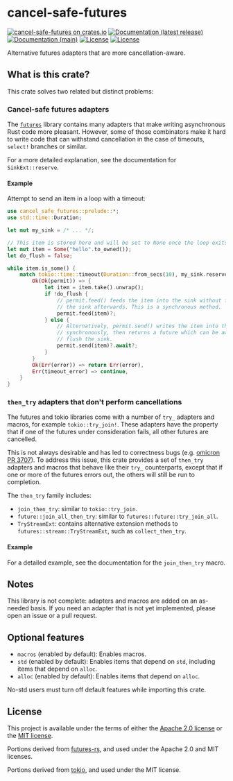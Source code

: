 # cancel-safe-futures

[![cancel-safe-futures on crates.io](https://img.shields.io/crates/v/cancel-safe-futures)](https://crates.io/crates/cancel-safe-futures)
[![Documentation (latest release)](https://img.shields.io/badge/docs-latest%20version-brightgreen.svg)](https://docs.rs/cancel-safe-futures)
[![Documentation (main)](https://img.shields.io/badge/docs-main-brightgreen)](https://oxidecomputer.github.io/cancel-safe-futures/rustdoc/cancel_safe_futures/)
[![License](https://img.shields.io/badge/license-Apache-green.svg)](LICENSE-APACHE)
[![License](https://img.shields.io/badge/license-MIT-green.svg)](LICENSE-MIT)

Alternative futures adapters that are more cancellation-aware.

## What is this crate?

This crate solves two related but distinct problems:

### Cancel-safe futures adapters

The [`futures`](https://docs.rs/futures/latest/futures/) library contains many adapters that
make writing asynchronous Rust code more pleasant. However, some of those combinators make it
hard to write code that can withstand cancellation in the case of timeouts, `select!` branches
or similar.

For a more detailed explanation, see the documentation for `SinkExt::reserve`.

#### Example

Attempt to send an item in a loop with a timeout:

```rust
use cancel_safe_futures::prelude::*;
use std::time::Duration;

let mut my_sink = /* ... */;

// This item is stored here and will be set to None once the loop exits successfully.
let mut item = Some("hello".to_owned());
let do_flush = false;

while item.is_some() {
    match tokio::time::timeout(Duration::from_secs(10), my_sink.reserve()).await {
        Ok(Ok(permit)) => {
            let item = item.take().unwrap();
            if !do_flush {
                // permit.feed() feeds the item into the sink without flushing
                // the sink afterwards. This is a synchronous method.
                permit.feed(item)?;
            } else {
                // Alternatively, permit.send() writes the item into the sink
                // synchronously, then returns a future which can be awaited to
                // flush the sink.
                permit.send(item)?.await?;
            }
        }
        Ok(Err(error)) => return Err(error),
        Err(timeout_error) => continue,
    }
}

```

### `then_try` adapters that don't perform cancellations

The futures and tokio libraries come with a number of `try_` adapters and macros, for example
`tokio::try_join!`. These adapters have the property that if one of the futures under
consideration fails, all other futures are cancelled.

This is not always desirable and has led to correctness bugs (e.g. [omicron PR
3707](https://github.com/oxidecomputer/omicron/pull/3707)). To address this issue, this crate
provides a set of `then_try` adapters and macros that behave like their `try_` counterparts,
except that if one or more of the futures errors out, the others will still be run to
completion.

The `then_try` family includes:

* `join_then_try`: similar to `tokio::try_join`.
* `future::join_all_then_try`: similar to `futures::future::try_join_all`.
* `TryStreamExt`: contains alternative extension methods to `futures::stream::TryStreamExt`,
  such as `collect_then_try`.

#### Example

For a detailed example, see the documentation for the `join_then_try` macro.

## Notes

This library is not complete: adapters and macros are added on an as-needed basis. If you need
an adapter that is not yet implemented, please open an issue or a pull request.

## Optional features

* `macros` (enabled by default): Enables macros.
* `std` (enabled by default): Enables items that depend on `std`, including items that depend on
  `alloc`.
* `alloc` (enabled by default): Enables items that depend on `alloc`.

No-std users must turn off default features while importing this crate.

## License

This project is available under the terms of either the [Apache 2.0 license](LICENSE-APACHE) or the [MIT
license](LICENSE-MIT).

Portions derived from [futures-rs](https://github.com/rust-lang/futures-rs), and used under the
Apache 2.0 and MIT licenses.

Portions derived from [tokio](https://github.com/tokio-rs/tokio), and used under the MIT license.

<!--
README.md is generated from README.tpl by cargo readme. To regenerate:

cargo install cargo-readme
./scripts/regenerate-readmes.sh
-->
